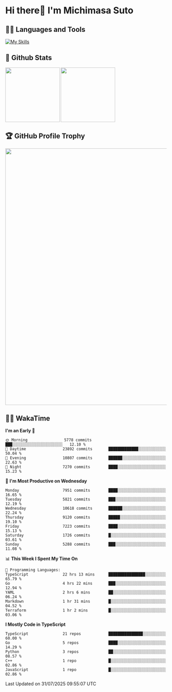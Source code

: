 # Hi there👋 I'm Michimasa Suto

## 🧑‍💻 Languages and Tools
[![My Skills](https://skillicons.dev/icons?i=ts,nextjs,react,go,python,aws,terraform)](https://skillicons.dev)

<!--
**Suto-Michimasa/Suto-Michimasa** is a ✨ _special_ ✨ repository because its `README.md` (this file) appears on your GitHub profile.

Here are some ideas to get you started:

- 🔭 I’m currently working on ...
- 🌱 I’m currently learning ...
- 👯 I’m looking to collaborate on ...
- 🤔 I’m looking for help with ...
- 💬 Ask me about ...
- 📫 How to reach me: ...
- 😄 Pronouns: ...
- ⚡ Fun fact: ...
-->

## 💎 Github Stats

<div>
  <img height="170" align="left" src="https://github-readme-stats-psi-three-31.vercel.app/api?username=Suto-michimasa&count_private=true&show_icons=true&theme=dark" />
  <img height="170" src="https://github-readme-stats-psi-three-31.vercel.app/api/top-langs/?username=Suto-michimasa&langs_count=8&layout=compact&theme=dark" />
</div>

## 🏆 GitHub Profile Trophy

<img width="800" src="https://github-profile-trophy.vercel.app/?username=Suto-michimasa&theme=onedark&no-frame=true"/>


## 🧑‍💻 WakaTime
<!--START_SECTION:waka-->
**I'm an Early 🐤** 

```text
🌞 Morning                5778 commits        ███░░░░░░░░░░░░░░░░░░░░░░   12.10 % 
🌆 Daytime                23892 commits       █████████████░░░░░░░░░░░░   50.04 % 
🌃 Evening                10807 commits       ██████░░░░░░░░░░░░░░░░░░░   22.63 % 
🌙 Night                  7270 commits        ████░░░░░░░░░░░░░░░░░░░░░   15.23 % 
```
📅 **I'm Most Productive on Wednesday** 

```text
Monday                   7951 commits        ████░░░░░░░░░░░░░░░░░░░░░   16.65 % 
Tuesday                  5821 commits        ███░░░░░░░░░░░░░░░░░░░░░░   12.19 % 
Wednesday                10618 commits       ██████░░░░░░░░░░░░░░░░░░░   22.24 % 
Thursday                 9120 commits        █████░░░░░░░░░░░░░░░░░░░░   19.10 % 
Friday                   7223 commits        ████░░░░░░░░░░░░░░░░░░░░░   15.13 % 
Saturday                 1726 commits        █░░░░░░░░░░░░░░░░░░░░░░░░   03.61 % 
Sunday                   5288 commits        ███░░░░░░░░░░░░░░░░░░░░░░   11.08 % 
```


📊 **This Week I Spent My Time On** 

```text
💬 Programming Languages: 
TypeScript               22 hrs 13 mins      ████████████████░░░░░░░░░   65.79 % 
Go                       4 hrs 22 mins       ███░░░░░░░░░░░░░░░░░░░░░░   12.94 % 
YAML                     2 hrs 6 mins        ██░░░░░░░░░░░░░░░░░░░░░░░   06.24 % 
Markdown                 1 hr 31 mins        █░░░░░░░░░░░░░░░░░░░░░░░░   04.52 % 
Terraform                1 hr 2 mins         █░░░░░░░░░░░░░░░░░░░░░░░░   03.06 % 
```

**I Mostly Code in TypeScript** 

```text
TypeScript               21 repos            ███████████████░░░░░░░░░░   60.00 % 
Go                       5 repos             ████░░░░░░░░░░░░░░░░░░░░░   14.29 % 
Python                   3 repos             ██░░░░░░░░░░░░░░░░░░░░░░░   08.57 % 
C++                      1 repo              █░░░░░░░░░░░░░░░░░░░░░░░░   02.86 % 
JavaScript               1 repo              █░░░░░░░░░░░░░░░░░░░░░░░░   02.86 % 
```




 Last Updated on 31/07/2025 09:55:07 UTC
<!--END_SECTION:waka-->
